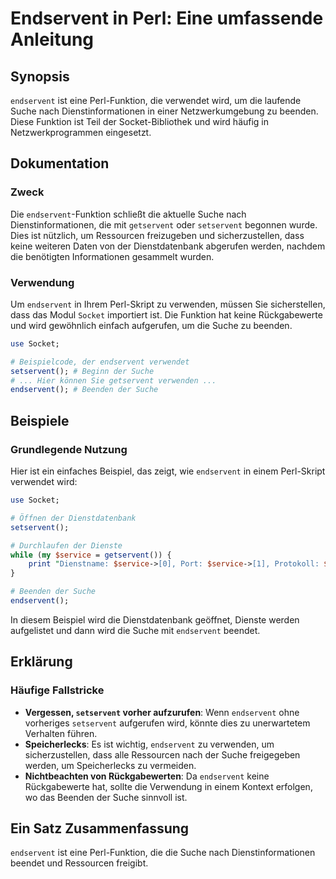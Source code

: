 <!--
Meta Description: # Endservent in Perl: Eine umfassende Anleitung ## Synopsis `endservent` ist eine Perl-Funktion, die verwendet wird, um die laufende Suche nach Dienst...
Meta Keywords: endservent, die, suche, der, ist
-->

# Endservent in Perl: Eine umfassende Anleitung

## Synopsis
`endservent` ist eine Perl-Funktion, die verwendet wird, um die laufende Suche nach Dienstinformationen in einer Netzwerkumgebung zu beenden. Diese Funktion ist Teil der Socket-Bibliothek und wird häufig in Netzwerkprogrammen eingesetzt.

## Dokumentation
### Zweck
Die `endservent`-Funktion schließt die aktuelle Suche nach Dienstinformationen, die mit `getservent` oder `setservent` begonnen wurde. Dies ist nützlich, um Ressourcen freizugeben und sicherzustellen, dass keine weiteren Daten von der Dienstdatenbank abgerufen werden, nachdem die benötigten Informationen gesammelt wurden.

### Verwendung
Um `endservent` in Ihrem Perl-Skript zu verwenden, müssen Sie sicherstellen, dass das Modul `Socket` importiert ist. Die Funktion hat keine Rückgabewerte und wird gewöhnlich einfach aufgerufen, um die Suche zu beenden.

```perl
use Socket;

# Beispielcode, der endservent verwendet
setservent(); # Beginn der Suche
# ... Hier können Sie getservent verwenden ...
endservent(); # Beenden der Suche
```

## Beispiele
### Grundlegende Nutzung
Hier ist ein einfaches Beispiel, das zeigt, wie `endservent` in einem Perl-Skript verwendet wird:

```perl
use Socket;

# Öffnen der Dienstdatenbank
setservent();

# Durchlaufen der Dienste
while (my $service = getservent()) {
    print "Dienstname: $service->[0], Port: $service->[1], Protokoll: $service->[2]\n";
}

# Beenden der Suche
endservent();
```

In diesem Beispiel wird die Dienstdatenbank geöffnet, Dienste werden aufgelistet und dann wird die Suche mit `endservent` beendet.

## Erklärung
### Häufige Fallstricke
- **Vergessen, `setservent` vorher aufzurufen**: Wenn `endservent` ohne vorheriges `setservent` aufgerufen wird, könnte dies zu unerwartetem Verhalten führen.
- **Speicherlecks**: Es ist wichtig, `endservent` zu verwenden, um sicherzustellen, dass alle Ressourcen nach der Suche freigegeben werden, um Speicherlecks zu vermeiden.
- **Nichtbeachten von Rückgabewerten**: Da `endservent` keine Rückgabewerte hat, sollte die Verwendung in einem Kontext erfolgen, wo das Beenden der Suche sinnvoll ist.

## Ein Satz Zusammenfassung
`endservent` ist eine Perl-Funktion, die die Suche nach Dienstinformationen beendet und Ressourcen freigibt.